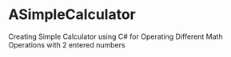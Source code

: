 # ASimpleCalculator
Creating Simple Calculator using C# for Operating Different Math Operations with 2 entered numbers
